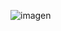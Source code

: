 ![imagen](https://github.com/E7OY/EjerciciosJAVA/assets/102689282/462a2878-182d-457a-872d-0da132859b4e)
